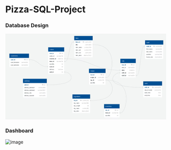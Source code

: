 # Pizza-SQL-Project

### Database Design
![design](https://github.com/Gaboytes/Pizza-SQL-Project/blob/main/Database%20Design/Captura%20de%20pantalla%202023-10-07%20223748.png)


### Dashboard
![image](https://github.com/Gaboytes/Pizza-SQL-Project/assets/145523136/bc7eba8d-cf2a-448b-aa8c-519d99d47d53)
